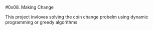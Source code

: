 #0x08. Making Change 

This project invloves solving the coin change probelm using dynamic programming or greedy algorithms
